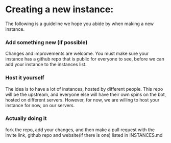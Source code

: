 # Creating a new instance:
The following is a guideline we hope you abide by when making a new instance.
### Add something new (if possible)
Changes and improvements are welcome. You must make sure your instance has
a github repo that is public for everyone to see, before we can add your instance
to the instances list.
### Host it yourself
The idea is to have a lot of instances, hosted by different people.
This repo will be the upstream, and everyone else will have their own spins on
the bot, hosted on different servers.
However, for now, we are willing to host your instance for now, on our servers.
### Actually doing it
fork the repo, add your changes, and then make a pull request with the invite
link, github repo and website(if there is one) listed in INSTANCES.md
